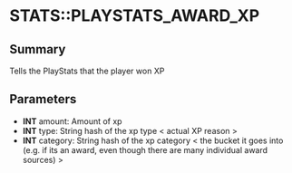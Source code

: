 # STATS::PLAYSTATS_AWARD_XP

## Summary
Tells the PlayStats that the player won XP

## Parameters
* **INT** amount: Amount of xp
* **INT** type: String hash of the xp type < actual XP reason >
* **INT** category:
String hash of the xp category < the bucket it goes into (e.g.
if its an award, even though there are many individual award sources) >